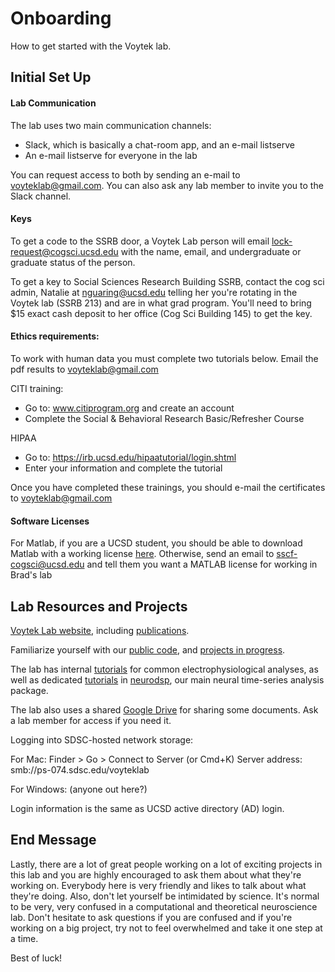 # Onboarding

How to get started with the Voytek lab.

## Initial Set Up

#### Lab Communication

The lab uses two main communication channels: 
- Slack, which is basically a chat-room app, and an e-mail listserve
- An e-mail listserve for everyone in the lab

You can request access to both by sending an e-mail to voyteklab@gmail.com. You can also ask any lab member to invite you to the Slack channel. 

#### Keys

To get a code to the SSRB door, a Voytek Lab person will email lock-request@cogsci.ucsd.edu with the name, email, and undergraduate or graduate status of the person. 

To get a key to Social Sciences Research Building SSRB, contact the cog sci admin, Natalie at nguaring@ucsd.edu telling her you're rotating in the Voytek lab (SSRB 213) and are in what grad program. You'll need to bring $15 exact cash deposit to her office (Cog Sci Building 145) to get the key.

#### Ethics requirements:

To work with human data you must complete two tutorials below. Email the pdf results to voyteklab@gmail.com

CITI training:
- Go to: www.citiprogram.org and create an account 
- Complete the Social & Behavioral Research Basic/Refresher Course 

HIPAA 
- Go to: https://irb.ucsd.edu/hipaatutorial/login.shtml
- Enter your information and complete the tutorial

Once you have completed these trainings, you should e-mail the certificates to voyteklab@gmail.com

#### Software Licenses

For Matlab, if you are a UCSD student, you should be able to download Matlab with a working license [here](https://matlab.ucsd.edu/student.html). Otherwise, send an email to sscf-cogsci@ucsd.edu and tell them you want a MATLAB license for working in Brad's lab

## Lab Resources and Projects

[Voytek Lab website](http://voyteklab.com), including [publications](http://voyteklab.com/publications/).

Familiarize yourself with our [public code](https://github.com/voytekresearch/VoytekLab), and [projects in progress](https://github.com/voytekresearch/VoytekLabPrivate).

The lab has internal [tutorials](https://github.com/voytekresearch/tutorials) for common electrophysiological analyses, as well as dedicated [tutorials](https://github.com/voytekresearch/neurodsp/tree/master/tutorials) in [neurodsp](https://github.com/voytekresearch/neurodsp), our main neural time-series analysis package.

The lab also uses a shared [Google Drive](https://drive.google.com/folderview?id=0B9R6DF7z7yLbfmFFX3p5NmY4OXozcENmOE5NemJtcm5TTC1DRFllelVTTVI1WkFLQktzUlE&usp=sharing) for sharing some documents. Ask a lab member for access if you need it. 

Logging into SDSC-hosted network storage:

For Mac: Finder > Go > Connect to Server (or Cmd+K)
Server address: smb://ps-074.sdsc.edu/voyteklab

For Windows: (anyone out here?)

Login information is the same as UCSD active directory (AD) login.

## End Message

Lastly, there are a lot of great people working on a lot of exciting projects in this lab and you are highly encouraged to ask them about what they're working on. Everybody here is very friendly and likes to talk about what they're doing. Also, don't let yourself be intimidated by science. It's normal to be very, very confused in a computational and theoretical neuroscience lab. Don't hesitate to ask questions if you are confused and if you're working on a big project, try not to feel overwhelmed and take it one step at a time.

Best of luck!

